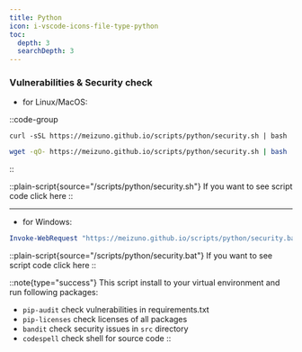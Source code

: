 ```yaml
---
title: Python
icon: i-vscode-icons-file-type-python
toc:
  depth: 3
  searchDepth: 3
---
```


### Vulnerabilities & Security check

- for Linux/MacOS:

::code-group
```shell [curl]
curl -sSL https://meizuno.github.io/scripts/python/security.sh | bash
```

```bash [wget]
wget -qO- https://meizuno.github.io/scripts/python/security.sh | bash
```
::

::plain-script{source="/scripts/python/security.sh"}
If you want to see script code click here
::

---

- for Windows:

```powershell [powershell]
Invoke-WebRequest "https://meizuno.github.io/scripts/python/security.bat" -OutFile "$env:TEMP\start.bat"; cmd.exe /c "$env:TEMP\start.bat"
```

::plain-script{source="/scripts/python/security.bat"}
If you want to see script code click here
::

::note{type="success"}
This script install to your virtual environment and run following packages:
- `pip-audit` check vulnerabilities in requirements.txt
- `pip-licenses` check licenses of all packages
- `bandit` check security issues in `src` directory
- `codespell` check shell for source code
::
